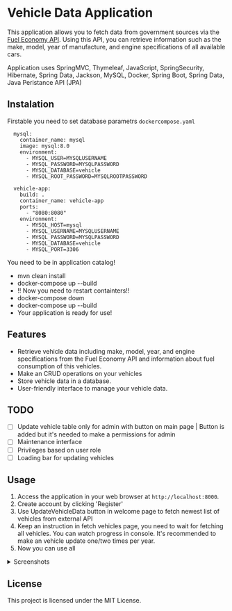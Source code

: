 # Vehicle Data Application

This application allows you to fetch data from government sources via the [Fuel Economy API](https://www.fueleconomy.gov/feg/ws/index.shtml). Using this API, you can retrieve information such as the make, model, year of manufacture, and engine specifications of all available cars.

Application uses SpringMVC, Thymeleaf, JavaScript, SpringSecurity, Hibernate, Spring Data, Jackson,  MySQL, Docker, Spring Boot, Spring Data, Java Peristance API (JPA)

## Instalation
Firstable you need to set database parametrs
`dockercompose.yaml`
```
  mysql:
    container_name: mysql
    image: mysql:8.0
    environment:
      - MYSQL_USER=MYSQLUSERNAME
      - MYSQL_PASSWORD=MYSQLPASSWORD
      - MYSQL_DATABASE=vehicle
      - MYSQL_ROOT_PASSWORD=MYSQLROOTPASSWORD

  vehicle-app:
    build: .
    container_name: vehicle-app
    ports:
      - "8080:8080"
    environment:
      - MYSQL_HOST=mysql
      - MYSQL_USERNAME=MYSQLUSERNAME
      - MYSQL_PASSWORD=MYSQLPASSWORD
      - MYSQL_DATABASE=vehicle
      - MYSQL_PORT=3306
```

You need to be in application catalog!
 - mvn clean install 
 - docker-compose up --build
 - !! Now you need to restart containters!! 
 - docker-compose down 
 - docker-compose up --build
 - Your application is ready for use!

## Features

- Retrieve vehicle data including make, model, year, and engine specifications from the Fuel Economy API and information about fuel consumption of this vehicles.
- Make an CRUD operations on your vehicles
- Store vehicle data in a database.
- User-friendly interface to manage your vehicle data.

## TODO

- [ ] Update vehicle table only for admin with button on main page | Button is added but it's needed to make a permissions for admin
- [ ] Maintenance interface
- [ ] Privileges based on user role
- [ ] Loading bar for updating vehicles

## Usage

1. Access the application in your web browser at `http://localhost:8000`.
2. Create account by clicking 'Register'
3. Use UpdateVehicleData button in welcome page to fetch newest list of vehicles from external API
4. Keep an instruction in fetch vehicles page, you need to wait for fetching all vehicles. You can watch progress in console. It's recommended to make an vehicle update one/two times per year.
5. Now you can use all 



<details>
<summary>Screenshots</summary>

![Screenshot 1](https://github.com/user-attachments/assets/63ad2cf3-a6bb-46ad-8845-e61ea5699487)
![Screenshot 2](https://github.com/user-attachments/assets/b12e538e-d45a-4778-a07a-d2c7e3c48256)
![Screenshot 3](https://github.com/user-attachments/assets/8f9ec453-aae2-49d3-8023-97f38fc9f30f)
![Screenshot 4](https://github.com/user-attachments/assets/5ffbb0ef-cc07-4a43-b6a5-e1a4d2685d94)
![Screenshot 5](https://github.com/user-attachments/assets/06d080cb-ba70-4c1c-9507-5acdc800987f)
![Screenshot 6](https://github.com/user-attachments/assets/62321622-4bfd-4e49-9044-d86d27cceff8)
![Screenshot 7](https://github.com/user-attachments/assets/a0a61741-eaec-4d69-83b6-00539f8facfa)
![Screenshot 8](https://github.com/user-attachments/assets/d99ac31c-7896-492a-937d-953301a0c699)
![Screenshot 9](https://github.com/user-attachments/assets/2fcce398-e621-4bc7-a68d-049eb8d07a27)
![Screenshot 10](https://github.com/user-attachments/assets/537acbc5-3078-42ec-a10e-4afebcaefa74)

</details>

## License

This project is licensed under the MIT License.
